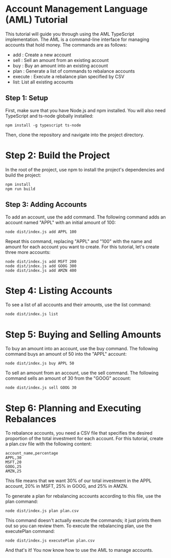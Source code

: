 
# Account Management Language (AML) Tutorial

This tutorial will guide you through using the AML TypeScript implementation. The AML is a command-line interface for managing accounts that hold money. The commands are as follows:

* add <account-name> <account-amount>: Create a new account
* sell <account-name> <sell-amount>: Sell an amount from an existing account
* buy <account-name> <buy-amount>: Buy an amount into an existing account
* plan <csv-file>: Generate a list of commands to rebalance accounts
* execute <csv-file>: Execute a rebalance plan specified by CSV
* list: List all existing accounts

## Step 1: Setup
First, make sure that you have Node.js and npm installed. You will also need TypeScript and ts-node globally installed:

    npm install -g typescript ts-node

Then, clone the repository and navigate into the project directory.

# Step 2: Build the Project
In the root of the project, use npm to install the project's dependencies and build the project:

    npm install
    npm run build

## Step 3: Adding Accounts
To add an account, use the add command. The following command adds an account named "APPL" with an initial amount of 100:

    node dist/index.js add APPL 100

Repeat this command, replacing "APPL" and "100" with the name and amount for each account you want to create. For this tutorial, let's create three more accounts:

    node dist/index.js add MSFT 200
    node dist/index.js add GOOG 300
    node dist/index.js add AMZN 400

# Step 4: Listing Accounts
To see a list of all accounts and their amounts, use the list command:

    node dist/index.js list

# Step 5: Buying and Selling Amounts
To buy an amount into an account, use the buy command. The following command buys an amount of 50 into the "APPL" account:

    node dist/index.js buy APPL 50

To sell an amount from an account, use the sell command. The following command sells an amount of 30 from the "GOOG" account:

    node dist/index.js sell GOOG 30

# Step 6: Planning and Executing Rebalances
To rebalance accounts, you need a CSV file that specifies the desired proportion of the total investment for each account. For this tutorial, create a plan.csv file with the following content:

    account_name,percentage
    APPL,30
    MSFT,20
    GOOG,25
    AMZN,25

This file means that we want 30% of our total investment in the APPL account, 20% in MSFT, 25% in GOOG, and 25% in AMZN.

To generate a plan for rebalancing accounts according to this file, use the plan command:

    node dist/index.js plan plan.csv

This command doesn't actually execute the commands; it just prints them out so you can review them. To execute the rebalancing plan, use the executePlan command:

    node dist/index.js executePlan plan.csv

And that's it! You now know how to use the AML to manage accounts.
